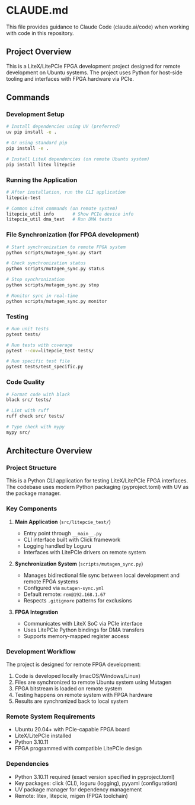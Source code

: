 # CLAUDE.md

This file provides guidance to Claude Code (claude.ai/code) when working with code in this repository.

## Project Overview
This is a LiteX/LitePCIe FPGA development project designed for remote development on Ubuntu systems. The project uses Python for host-side tooling and interfaces with FPGA hardware via PCIe.

## Commands

### Development Setup
```bash
# Install dependencies using UV (preferred)
uv pip install -e .

# Or using standard pip
pip install -e .

# Install LiteX dependencies (on remote Ubuntu system)
pip install litex litepcie
```

### Running the Application
```bash
# After installation, run the CLI application
litepcie-test

# Common LiteX commands (on remote system)
litepcie_util info       # Show PCIe device info
litepcie_util dma_test   # Run DMA tests
```

### File Synchronization (for FPGA development)
```bash
# Start synchronization to remote FPGA system
python scripts/mutagen_sync.py start

# Check synchronization status
python scripts/mutagen_sync.py status

# Stop synchronization
python scripts/mutagen_sync.py stop

# Monitor sync in real-time
python scripts/mutagen_sync.py monitor
```

### Testing
```bash
# Run unit tests
pytest tests/

# Run tests with coverage
pytest --cov=litepcie_test tests/

# Run specific test file
pytest tests/test_specific.py
```

### Code Quality
```bash
# Format code with black
black src/ tests/

# Lint with ruff
ruff check src/ tests/

# Type check with mypy
mypy src/
```

## Architecture Overview

### Project Structure
This is a Python CLI application for testing LiteX/LitePCIe FPGA interfaces. The codebase uses modern Python packaging (pyproject.toml) with UV as the package manager.

### Key Components

1. **Main Application** (`src/litepcie_test/`)
   - Entry point through `__main__.py` 
   - CLI interface built with Click framework
   - Logging handled by Loguru
   - Interfaces with LitePCIe drivers on remote system

2. **Synchronization System** (`scripts/mutagen_sync.py`)
   - Manages bidirectional file sync between local development and remote FPGA systems
   - Configured via `mutagen-sync.yml`
   - Default remote: `rem@192.168.1.67`
   - Respects `.gitignore` patterns for exclusions

3. **FPGA Integration**
   - Communicates with LiteX SoC via PCIe interface
   - Uses LitePCIe Python bindings for DMA transfers
   - Supports memory-mapped register access

### Development Workflow
The project is designed for remote FPGA development:
1. Code is developed locally (macOS/Windows/Linux)
2. Files are synchronized to remote Ubuntu system using Mutagen
3. FPGA bitstream is loaded on remote system
4. Testing happens on remote system with FPGA hardware
5. Results are synchronized back to local system

### Remote System Requirements
- Ubuntu 20.04+ with PCIe-capable FPGA board
- LiteX/LitePCIe installed
- Python 3.10.11
- FPGA programmed with compatible LitePCIe design

### Dependencies
- Python 3.10.11 required (exact version specified in pyproject.toml)
- Key packages: click (CLI), loguru (logging), pyyaml (configuration)
- UV package manager for dependency management
- Remote: litex, litepcie, migen (FPGA toolchain)